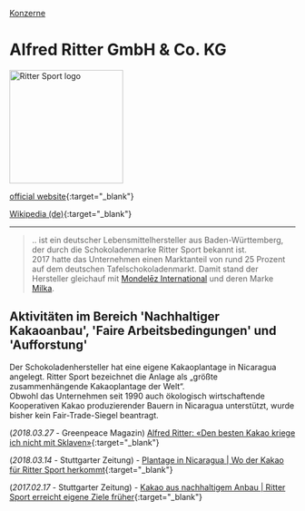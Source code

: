 [Konzerne](../konzerne.html)

# Alfred Ritter GmbH & Co. KG

<img src="https://upload.wikimedia.org/wikipedia/commons/c/ce/Ritter_Sport_logo.svg" height="200" alt="Ritter Sport logo">   

[official website](http://www.ritter-sport.de){:target="_blank"}   

[Wikipedia (de)](https://de.wikipedia.org/wiki/Alfred_Ritter_GmbH_%26_Co._KG){:target="_blank"}   

---

> .. ist ein deutscher Lebensmittelhersteller aus Baden-Württemberg, der durch die Schokoladenmarke Ritter Sport bekannt ist.   
2017 hatte das Unternehmen einen Marktanteil von rund 25 Prozent auf dem deutschen Tafelschokoladenmarkt. Damit stand der Hersteller gleichauf mit [Mondelēz International](../konzerne/mondelez_international.html) und deren Marke [Milka](../marken/milka.html).   

## Aktivitäten im Bereich 'Nachhaltiger Kakaoanbau', 'Faire Arbeitsbedingungen' und 'Aufforstung'

Der Schokoladenhersteller hat eine eigene Kakaoplantage in Nicaragua angelegt. Ritter Sport bezeichnet die Anlage als „größte zusammenhängende Kakaoplantage der Welt“.   
Obwohl das Unternehmen seit 1990 auch ökologisch wirtschaftende Kooperativen Kakao produzierender Bauern in Nicaragua unterstützt, wurde bisher kein Fair-Trade-Siegel beantragt.   

(_2018.03.27_ - Greenpeace Magazin) [Alfred Ritter: «Den besten Kakao kriege ich nicht mit Sklaven»](https://www.greenpeace-magazin.de/ticker/alfred-ritter-den-besten-kakao-kriege-ich-nicht-mit-sklaven){:target="_blank"}

(_2018.03.14_ - Stuttgarter Zeitung) - [Plantage in Nicaragua | Wo der Kakao für Ritter Sport herkommt](https://www.stuttgarter-zeitung.de/inhalt.plantage-in-nicaragua-wo-der-kakao-fuer-ritter-sport-herkommt.e3c6f2bf-6d1e-4318-8e9e-779001286db6.html){:target="_blank"}   

(_2017.02.17_ - Stuttgarter Zeitung) - [Kakao aus nachhaltigem Anbau | Ritter Sport erreicht eigene Ziele früher](https://www.stuttgarter-zeitung.de/inhalt.kakao-aus-nachhaltigem-anbau-ritter-sport-erreicht-eigene-ziele-frueher.e8bb5cdb-59eb-4b04-9c56-8b6495ea9e8b.html){:target="_blank"}   
